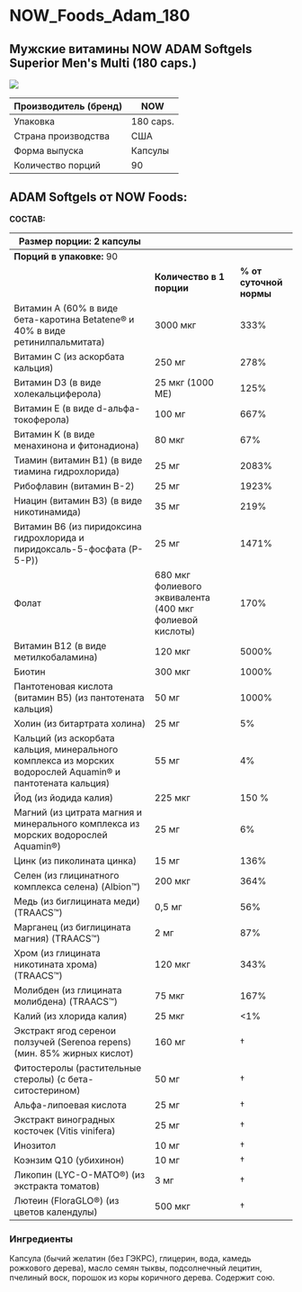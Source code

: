 # NOW_Foods_Adam_180

## Мужские витамины NOW ADAM Softgels Superior Men's Multi (180 caps.)

![](https://telegra.ph/file/a0eb5e116b20c084861de.jpg)

| Производитель (бренд) | NOW |
| --- | --- |
| Упаковка | 180 caps. |
| Страна производства | США |
| Форма выпуска | Капсулы |
| Количество порций | 90 |


## ADAM Softgels от NOW Foods:

**СОСТАВ:**

| **Размер порции:** 2 капсулы |  |  |
| --- | --- | --- |
| **Порций в упаковке:** 90 |  |  |
|  | **Количество в 1 порции** | **% от суточной нормы** |
| Витамин A (60% в виде бета-каротина Betatene® и 40% в виде ретинилпальмитата) | 3000 мкг | 333% |
| Витамин С (из аскорбата кальция) | 250 мг | 278% |
| Витамин D3 (в виде холекальциферола) | 25 мкг (1000 МЕ) | 125% |
| Витамин E (в виде d-альфа-токоферола) | 100 мг | 667% |
| Витамин K (в виде менахинона и фитонадиона) | 80 мкг | 67% |
| Тиамин (витамин B1) (в виде тиамина гидрохлорида) | 25 мг | 2083% |
| Рибофлавин (витамин B-2) | 25 мг | 1923% |
| Ниацин (витамин B3) (в виде никотинамида) | 35 мг | 219% |
| Витамин B6 (из пиридоксина гидрохлорида и пиридоксаль-5-фосфата (P-5-P)) | 25 мг | 1471% |
| Фолат | 680 мкг фолиевого эквивалента   (400 мкг фолиевой кислоты) | 170% |
| Витамин B12 (в виде метилкобаламина) | 120 мкг | 5000% |
| Биотин | 300 мкг | 1000% |
| Пантотеновая кислота (витамин B5) (из пантотената кальция) | 50 мг | 1000% |
| Холин (из битартрата холина) | 25 мг | 5% |
| Кальций (из аскорбата кальция, минерального комплекса из морских водорослей Aquamin® и пантотената кальция) | 55 мг | 4% |
| Йод (из йодида калия) | 225 мкг | 150 % |
| Магний (из цитрата магния и минерального комплекса из морских водорослей Aquamin®) | 25 мг | 6% |
| Цинк (из пиколината цинка) | 15 мг | 136% |
| Селен (из глицинатного комплекса селена) (Albion™) | 200 мкг | 364% |
| Медь (из биглицината меди) (TRAACS™) | 0,5 мг | 56% |
| Марганец (из биглицината магния) (TRAACS™) | 2 мг | 87% |
| Хром (из глицината никотината хрома) (TRAACS™) | 120 мкг | 343% |
| Молибден (из глицината молибдена) (TRAACS™) | 75 мкг | 167% |
| Калий (из хлорида калия) | 25 мкг | <1% |
| Экстракт ягод серенои ползучей (Serenoa repens) (мин. 85% жирных кислот) | 160 мг | † |
| Фитостеролы (растительные стеролы) (с бета-ситостерином) | 50 мг | † |
| Альфа-липоевая кислота | 25 мг | † |
| Экстракт виноградных косточек (Vitis vinifera) | 25 мг | † |
| Инозитол | 10 мг | † |
| Коэнзим Q10 (убихинон) | 10 мг | † |
| Ликопин (LYC-O-MATO®) (из экстракта томатов) | 3 мг | † |
| Лютеин (FloraGLO®) (из цветов календулы) | 500 мкг | † |

### Ингредиенты

Капсула (бычий желатин (без ГЭКРС), глицерин, вода, камедь рожкового дерева), масло семян тыквы, подсолнечный лецитин, пчелиный воск, порошок из коры коричного дерева. Содержит сою.
